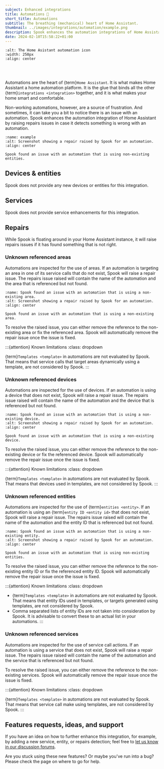 ```yaml
---
subject: Enhanced integrations
title: Automations 🤖
short_title: Automations
subtitle: The breathing (mechanical) heart of Home Assistant.
thumbnail: ../images/integrations/automation/example.png
description: Spook enhances the automation integrations of Home Assistant by raising repairs issues, in case it detects something is wrong with an automation, for example, if it is using non-existing entities.
date: 2024-02-10T15:58:22+01:00
---
```


```{image} https://brands.home-assistant.io/automation/logo.png
:alt: The Home Asistant automation icon
:width: 250px
:align: center
```

<br><br>

Automations are the heart of {term}`Home Assistant`. It is what makes Home Assistant a home automation platform. It is the glue that binds all the other {term}`integrations <integration>` together, and it is what makes your home smart and comfortable.

Non-working automations, however, are a source of frustration. And sometimes, it can take you a bit to notice there is an issue with an automation. Spook enhances the automation integration of Home Assistant by raising repairs issues in case it detects something is wrong with an automation.

```{figure} ../images/integrations/automation/example.png
:name: example
:alt: Screenshot showing a repair raised by Spook for an automation.
:align: center

Spook found an issue with an automation that is using non-existing entities.
```

## Devices & entities

Spook does not provide any new devices or entities for this integration.

## Services

Spook does not provide service enhancements for this integration.

## Repairs

While Spook is floating around in your Home Assistant instance, it will raise repairs issues if it has found something that is not right.

### Unknown referenced areas

Automations are inspected for the use of areas. If an automation is targeting an area in one of its service calls that do not exist, Spook will raise a repair issue. The repairs issue raised will contain the name of the automation and the area that is referenced but not found.

```{figure} ../images/integrations/automation/unknown_areas.png
:name: Spook found an issue with an automation that is using a non-existing area.
:alt: Screenshot showing a repair raised by Spook for an automation.
:align: center

Spook found an issue with an automation that is using a non-existing area.
```

To resolve the raised issue, you can either remove the reference to the non-existing area or fix the referenced area. Spook will automatically remove the repair issue once the issue is fixed.

:::{attention} Known limitations
:class: dropdown

{term}`Templates <template>` in automations are not evaluated by Spook. That means that service calls that target areas dynamically using a template, are not considered by Spook.
:::

### Unknown referenced devices

Automations are inspected for the use of devices. If an automation is using a device that does not exist, Spook will raise a repair issue. The repairs issue raised will contain the name of the automation and the device that is referenced but not found.

```{figure} ../images/integrations/automation/unknown_device.png
:name: Spook found an issue with an automation that is using a non-existing device.
:alt: Screenshot showing a repair raised by Spook for an automation.
:align: center

Spook found an issue with an automation that is using a non-existing device.
```

To resolve the raised issue, you can either remove the reference to the non-existing device or fix the referenced device. Spook will automatically remove the repair issue once the issue is fixed.

:::{attention} Known limitations
:class: dropdown

{term}`Templates <template>` in automations are not evaluated by Spook. That means that devices used in templates, are not considered by Spook.
:::

### Unknown referenced entities

Automations are inspected for the use of {term}`entities <entity>`. If an automation is using an {term}`entity ID <entity id>` that does not exist, Spook will raise a repair issue. The repairs issue raised will contain the name of the automation and the entity ID that is referenced but not found.

```{figure} ../images/integrations/automation/example.png
:name: Spook found an issue with an automation that is using a non-existing entity.
:alt: Screenshot showing a repair raised by Spook for an automation.
:align: center

Spook found an issue with an automation that is using non-existing entities.
```

To resolve the raised issue, you can either remove the reference to the non-existing entity ID or fix the referenced entity ID. Spook will automatically remove the repair issue once the issue is fixed.

:::{attention} Known limitations
:class: dropdown

- {term}`Templates <template>` in automations are not evaluated by Spook. That means that entity IDs used in templates, or targets generated using templates, are not considered by Spook.
- Comma separated lists of entity IDs are not taken into consideration by Spook. It is advisable to convert these to an actual list in your automations.
  :::

### Unknown referenced services

Automations are inspected for the use of service call actions. If an automation is using a service that does not exist, Spook will raise a repair issue. The repairs issue raised will contain the name of the automation and the service that is referenced but not found.

To resolve the raised issue, you can either remove the reference to the non-existing services. Spook will automatically remove the repair issue once the issue is fixed.

:::{attention} Known limitations
:class: dropdown

{term}`Templates <template>` in automations are not evaluated by Spook. That means that service call make using templates, are not considered by Spook.
:::

## Features requests, ideas, and support

If you have an idea on how to further enhance this integration, for example, by adding a new service, entity, or repairs detection; feel free to [let us know in our discussion forums](https://github.com/frenck/spook/discussions).

Are you stuck using these new features? Or maybe you've run into a bug? Please check the [](../support) page on where to go for help.
